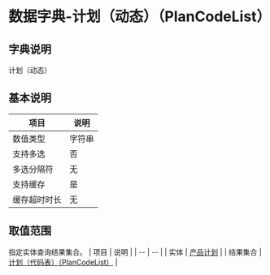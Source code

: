 # 数据字典-计划（动态）（PlanCodeList）
## 字典说明
计划（动态）

## 基本说明
| 项目 | 说明 |
| -- | -- |
| 数值类型 | 字符串 |
| 支持多选 | 否 |
| 多选分隔符 | 无 |
| 支持缓存 | 是 |
| 缓存超时时长 | 无 |

## 取值范围
指定实体查询结果集合。
| 项目 | 说明 |
| -- | -- |
| 实体 | [产品计划](../module/zentao/ProductPlan) |
| 结果集合 | [计划（代码表）（PlanCodeList）]() |

